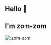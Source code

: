 ## Hello 👋
## I'm zom-zom
![:zom-zom](https://count.getloli.com/@:zom-zom.readme?theme=booru-lisu)
<!--
**zom-zom/zom-zom** is a ✨ _special_ ✨ repository because its `README.md` (this file) appears on your GitHub profile.

Here are some ideas to get you started:

- 🔭 I’m currently working on ...
- 🌱 I’m currently learning ...
- 👯 I’m looking to collaborate on ...
- 🤔 I’m looking for help with ...
- 💬 Ask me about ...
- 📫 How to reach me: ...
- 😄 Pronouns: ...
- ⚡ Fun fact: ...
-->
